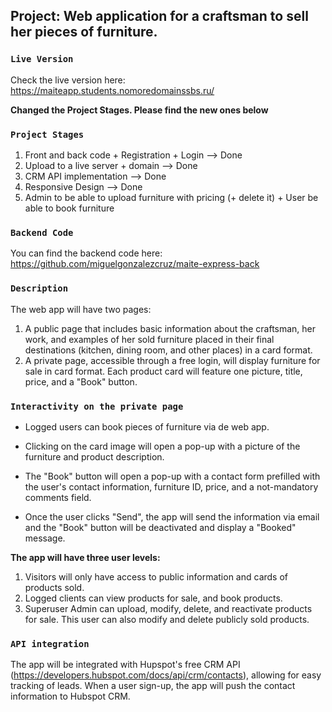## Project: Web application for a craftsman to sell her pieces of furniture.

### `Live Version`

Check the live version here: https://maiteapp.students.nomoredomainssbs.ru/

**Changed the Project Stages. Please find the new ones below**

### `Project Stages`

1. Front and back code + Registration + Login --> Done
2. Upload to a live server + domain --> Done
3. CRM API implementation --> Done
4. Responsive Design --> Done
5. Admin to be able to upload furniture with pricing (+ delete it) + User be able to book furniture

### `Backend Code`

You can find the backend code here:
https://github.com/miguelgonzalezcruz/maite-express-back

### `Description`

The web app will have two pages:

1. A public page that includes basic information about the craftsman, her work, and examples of her sold furniture placed in their final destinations (kitchen, dining room, and other places) in a card format.
2. A private page, accessible through a free login, will display furniture for sale in card format. Each product card will feature one picture, title, price, and a "Book" button.

### `Interactivity on the private page`

- Logged users can book pieces of furniture via de web app.

- Clicking on the card image will open a pop-up with a picture of the furniture and product description.

- The "Book" button will open a pop-up with a contact form prefilled with the user's contact information, furniture ID, price, and a not-mandatory comments field.

- Once the user clicks "Send", the app will send the information via email and the "Book" button will be deactivated and display a "Booked" message.

**The app will have three user levels:**

1. Visitors will only have access to public information and cards of products sold.
2. Logged clients can view products for sale, and book products.
3. Superuser Admin can upload, modify, delete, and reactivate products for sale. This user can also modify and delete publicly sold products.

### `API integration`

The app will be integrated with Hupspot's free CRM API (https://developers.hubspot.com/docs/api/crm/contacts), allowing for easy tracking of leads. When a user sign-up, the app will push the contact information to Hubspot CRM.
